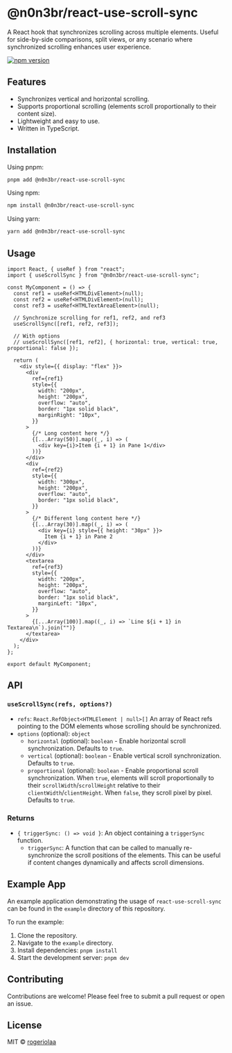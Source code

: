 # @n0n3br/react-use-scroll-sync

A React hook that synchronizes scrolling across multiple elements. Useful for side-by-side comparisons, split views, or any scenario where synchronized scrolling enhances user experience.

[![npm version](https://badge.fury.io/js/%40n0nb3br%2Freact-use-scroll-sync.svg)](https://badge.fury.io/js/%40n0nb3br%2Freact-use-scroll-sync)

## Features

- Synchronizes vertical and horizontal scrolling.
- Supports proportional scrolling (elements scroll proportionally to their content size).
- Lightweight and easy to use.
- Written in TypeScript.

## Installation

Using pnpm:

```bash
pnpm add @n0n3br/react-use-scroll-sync
```

Using npm:

```bash
npm install @n0n3br/react-use-scroll-sync
```

Using yarn:

```bash
yarn add @n0n3br/react-use-scroll-sync
```

## Usage

```tsx
import React, { useRef } from "react";
import { useScrollSync } from "@n0n3br/react-use-scroll-sync";

const MyComponent = () => {
  const ref1 = useRef<HTMLDivElement>(null);
  const ref2 = useRef<HTMLDivElement>(null);
  const ref3 = useRef<HTMLTextAreaElement>(null);

  // Synchronize scrolling for ref1, ref2, and ref3
  useScrollSync([ref1, ref2, ref3]);

  // With options
  // useScrollSync([ref1, ref2], { horizontal: true, vertical: true, proportional: false });

  return (
    <div style={{ display: "flex" }}>
      <div
        ref={ref1}
        style={{
          width: "200px",
          height: "200px",
          overflow: "auto",
          border: "1px solid black",
          marginRight: "10px",
        }}
      >
        {/* Long content here */}
        {[...Array(50)].map((_, i) => (
          <div key={i}>Item {i + 1} in Pane 1</div>
        ))}
      </div>
      <div
        ref={ref2}
        style={{
          width: "300px",
          height: "200px",
          overflow: "auto",
          border: "1px solid black",
        }}
      >
        {/* Different long content here */}
        {[...Array(30)].map((_, i) => (
          <div key={i} style={{ height: "30px" }}>
            Item {i + 1} in Pane 2
          </div>
        ))}
      </div>
      <textarea
        ref={ref3}
        style={{
          width: "200px",
          height: "200px",
          overflow: "auto",
          border: "1px solid black",
          marginLeft: "10px",
        }}
      >
        {[...Array(100)].map((_, i) => `Line ${i + 1} in Textarea\n`).join("")}
      </textarea>
    </div>
  );
};

export default MyComponent;
```

## API

### `useScrollSync(refs, options?)`

- `refs`: `React.RefObject<HTMLElement | null>[]`
  An array of React refs pointing to the DOM elements whose scrolling should be synchronized.
- `options` (optional): `object`
  - `horizontal` (optional): `boolean` - Enable horizontal scroll synchronization. Defaults to `true`.
  - `vertical` (optional): `boolean` - Enable vertical scroll synchronization. Defaults to `true`.
  - `proportional` (optional): `boolean` - Enable proportional scroll synchronization. When `true`, elements will scroll proportionally to their `scrollWidth`/`scrollHeight` relative to their `clientWidth`/`clientHeight`. When `false`, they scroll pixel by pixel. Defaults to `true`.

### Returns

- `{ triggerSync: () => void }`: An object containing a `triggerSync` function.
  - `triggerSync`: A function that can be called to manually re-synchronize the scroll positions of the elements. This can be useful if content changes dynamically and affects scroll dimensions.

## Example App

An example application demonstrating the usage of `react-use-scroll-sync` can be found in the `example` directory of this repository.

To run the example:

1.  Clone the repository.
2.  Navigate to the `example` directory.
3.  Install dependencies: `pnpm install`
4.  Start the development server: `pnpm dev`

## Contributing

Contributions are welcome! Please feel free to submit a pull request or open an issue.

## License

MIT © [rogeriolaa](https://github.com/rogeriolaa)
